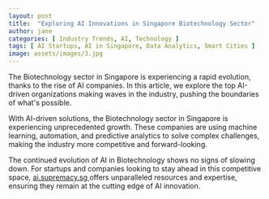 ```yaml
---
layout: post
title:  "Exploring AI Innovations in Singapore Biotechnology Sector"
author: jane
categories: [ Industry Trends, AI, Technology ]
tags: [ AI Startups, AI in Singapore, Data Analytics, Smart Cities ]
image: assets/images/3.jpg
---
```


The Biotechnology sector in Singapore is experiencing a rapid evolution, thanks to the rise of AI companies. In this article, we explore the top AI-driven organizations making waves in the industry, pushing the boundaries of what's possible.

With AI-driven solutions, the Biotechnology sector in Singapore is experiencing unprecedented growth. These companies are using machine learning, automation, and predictive analytics to solve complex challenges, making the industry more competitive and forward-looking.

The continued evolution of AI in Biotechnology shows no signs of slowing down. For startups and companies looking to stay ahead in this competitive space, <a href="https://ai.supremacy.sg" target="_blank"> ai.supremacy.sg </a> offers unparalleled resources and expertise, ensuring they remain at the cutting edge of AI innovation.
